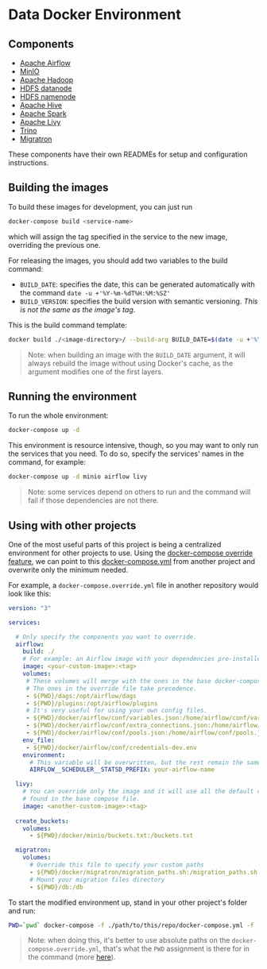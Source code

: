 # Data Docker Environment

## Components

* [Apache Airflow](./airflow/README.md)
* [MinIO](./minio/README.md)
* [Apache Hadoop](./hadoop/)
* [HDFS datanode](./hdfs-datanode/)
* [HDFS namenode](./hdfs-namenode/)
* [Apache Hive](./hive/README.md)
* [Apache Spark](./spark/README.md)
* [Apache Livy](./livy/README.md)
* [Trino](./trino/README.md)
* [Migratron](./migratron/README.md)

These components have their own READMEs for setup and configuration instructions.

## Building the images

To build these images for development, you can just run

```bash
docker-compose build <service-name>
```

which will assign the tag specified in the service to the new image, overriding the previous one.


For releasing the images, you should add two variables to the build command:
    
* `BUILD_DATE`: specifies the date, this can be generated automatically with the command `date -u +'%Y-%m-%dT%H:%M:%SZ'`
* `BUILD_VERSION`: specifies the build version with semantic versioning. *This is not the same as the image's tag*.

This is the build command template:
```bash
docker build ./<image-directory>/ --build-arg BUILD_DATE=$(date -u +'%Y-%m-%dT%H:%M:%SZ') --build-arg BUILD_VERSION=<version> -t jampp/<image-name>:<tag>
```

> Note: when building an image with the `BUILD_DATE` argument, it will always rebuild the image without using Docker's cache, as the argument modifies one of the first layers.


## Running the environment

To run the whole environment:

```bash
docker-compose up -d
```

This environment is resource intensive, though, so you may want to only run the services that you need.
To do so, specify the services' names in the command, for example:

```bash
docker-compose up -d minio airflow livy
```

> Note: some services depend on others to run and the command will fail if those dependencies are not there.


## Using with other projects

One of the most useful parts of this project is being a centralized environment for other projects to use.
Using the [docker-compose override feature](https://docs.docker.com/compose/extends/), we can point to this [docker-compose.yml](./docker-compose.yml) from another project and overwrite only the minimum needed.

For example, a `docker-compose.override.yml` file in another repository would look like this:

```yml
version: "3"

services:

  # Only specify the components you want to override.
  airflow:
    build: ./
    # For example: an Airflow image with your dependencies pre-installed:
    image: <your-custom-image>:<tag>
    volumes:
     # These volumes will merge with the ones in the base docker-compose file.
     # The ones in the override file take precedence.
     - ${PWD}/dags:/opt/airflow/dags
     - ${PWD}/plugins:/opt/airflow/plugins
     # It's very useful for using your own config files.
     - ${PWD}/docker/airflow/conf/variables.json:/home/airflow/conf/variables.json
     - ${PWD}/docker/airflow/conf/extra_connections.json:/home/airflow/conf/extra_connections.json
     - ${PWD}/docker/airflow/conf/pools.json:/home/airflow/conf/pools.json
    env_file:
     - ${PWD}/docker/airflow/conf/credentials-dev.env
    environment:
      # This variable will be overwritten, but the rest remain the same.
      AIRFLOW__SCHEDULER__STATSD_PREFIX: your-airflow-name

  livy:
    # You can override only the image and it will use all the default configurations
    # found in the base compose file.
    image: <another-custom-image>:<tag>
  
  create_buckets:
    volumes:
      - ${PWD}/docker/minio/buckets.txt:/buckets.txt

  migratron:
    volumes:
      # Override this file to specify your custom paths
      - ${PWD}/docker/migratron/migration_paths.sh:/migration_paths.sh
      # Mount your migration files directory
      - ${PWD}/db:/db
```

To start the modified environment up, stand in your other project's folder and run:

```bash
PWD=`pwd` docker-compose -f ./path/to/this/repo/docker-compose.yml -f ./docker-compose.override.yml up -d
```

> Note: when doing this, it's better to use absolute paths on the `docker-compose.override.yml`, that's what the `PWD` assignment is there for in the command (more [here](https://stackoverflow.com/a/50991623)). 